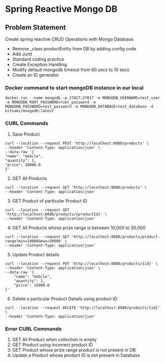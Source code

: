 # Spring Reactive Mongo DB

## Problem Statement

Create spring reactive CRUD Operations with Mongo Database.
* Remove _class productEntity from DB by adding config code
* Add Junit
* Standard coding practice
* Create Exception Handling
* Modify default mongodb timeout from 60 secs to 10 secs
* Create an ID generator


### Docker command to start mongoDB instance in our local

```
docker run --name mongodb -p 27017:27017 -e MONGODB_USERNAME=test_user -e MONGODB_ROOT_PASSWORD=root_password -e MONGODB_PASSWORD=test_password -e MONGODB_DATABASE=test_database -d bitnami/mongodb:latest
```
### CURL Commands
1. Save Product
```
curl --location --request POST 'http://localhost:8080/products' \
--header 'Content-Type: application/json' \
--data-raw '{
"name": "mobile",
"quantity": 1,
"price": 20000.0
}'
```
2. GET All Products
```
curl --location --request GET 'http://localhost:8080/products' \
--header 'Content-Type: application/json'
```
3. GET Product of particular Product ID
```
curl --location --request GET 'http://localhost:8080/products/{productId}' \
--header 'Content-Type: application/json'
```
4. GET All Products whose prize range is between 10,000 to 30,000
```
curl --location --request GET 'http://localhost:8080/products/product-range?min=10000&max=30000' \
--header 'Content-Type: application/json'
```
5. Update Product details
```
curl --location --request PUT 'http://localhost:8080/products/{id}' \
--header 'Content-Type: application/json' \
--data-raw '{
    "name": "mobile",
    "quantity": 1,
    "price": 15000.0
}'
```
6. Delete a particular Product Details using product ID
```
curl --location --request DELETE 'http://localhost:8080/products/{id}' \
--header 'Content-Type: application/json'
```

### Error CURL Commands
1. GET All Product when collection is empty
2. GET Product using incorrect product ID
3. GET Product whose prize range product is not present in DB
4. Update a Product whose product ID is not present in Database